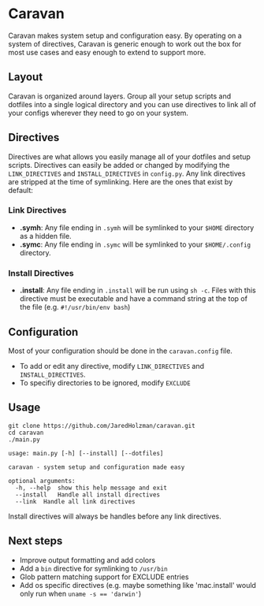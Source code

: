 # Caravan

Caravan makes system setup and configuration easy. By operating on a system of directives, Caravan is generic enough to work out the box for most use cases and easy enough to extend to support more.

## Layout
Caravan is organized around layers. Group all your setup scripts and dotfiles into a single logical directory and you can use directives to link all of your configs wherever they need to go on your system.

## Directives
Directives are what allows you easily manage all of your dotfiles and setup scripts. Directives can easily be added or changed by modifying the `LINK_DIRECTIVES` and `INSTALL_DIRECTIVES` in `config.py`. Any link directives are stripped at the time of symlinking.
Here are the ones that exist by default:
### Link Directives
* **.symh**: Any file ending in `.symh` will be symlinked to your `$HOME` directory as a hidden file.
* **.symc**: Any file ending in `.symc` will be symlinked to your `$HOME/.config` directory. 
### Install Directives
* **.install**: Any file ending in `.install` will be run using `sh -c`. Files with this directive must be executable and have a command string at the top of the file (e.g. `#!/usr/bin/env bash`)

## Configuration
Most of your configuration should be done in the `caravan.config` file. 
* To add or edit any directive, modify `LINK_DIRECTIVES` and `INSTALL_DIRECTIVES`. 
* To specifiy directories to be ignored, modify `EXCLUDE`

## Usage
```
git clone https://github.com/JaredHolzman/caravan.git
cd caravan
./main.py
```

```
usage: main.py [-h] [--install] [--dotfiles]

caravan - system setup and configuration made easy

optional arguments:
  -h, --help  show this help message and exit
  --install   Handle all install directives
  --link  Handle all link directives
```
Install directives will always be handles before any link directives.

## Next steps
* Improve output formatting and add colors
* Add a `bin` directive for symlinking to `/usr/bin`
* Glob pattern matching support for EXCLUDE entries
* Add os specific directives (e.g. maybe something like 'mac.install' would only run when `uname -s == 'darwin'`)

